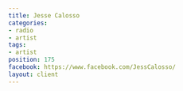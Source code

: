 ```yaml
---
title: Jesse Calosso
categories:
- radio
- artist
tags:
- artist
position: 175
facebook: https://www.facebook.com/JessCalosso/
layout: client
---
```


